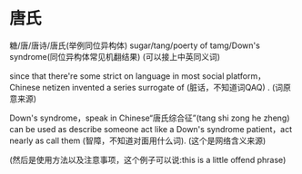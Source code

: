 # 唐氏

糖/唐/唐诗/唐氏(举例同位异构体)
sugar/tang/poerty of tamg/Down's syndrome(同位异构体常见机翻结果)
(可以接上中英同义词)

since that there're some strict on language in most social platform，Chinese netizen invented a series surrogate of (脏话，不知道词QAQ)
.
(词原意来源)

Down's syndrome，speak in Chinese“唐氏综合征”(tang shi zong he zheng) can be used as describe someone act like a Down's syndrome patient，act nearly as call them (智障，不知道对面用什么词).
(这个是网络含义来源)

(然后是使用方法以及注意事项，这个例子可以说:this is a little offend phrase)


